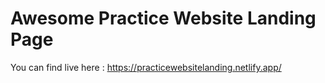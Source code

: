 # Awesome Practice Website Landing Page

You can find live here :  https://practicewebsitelanding.netlify.app/


